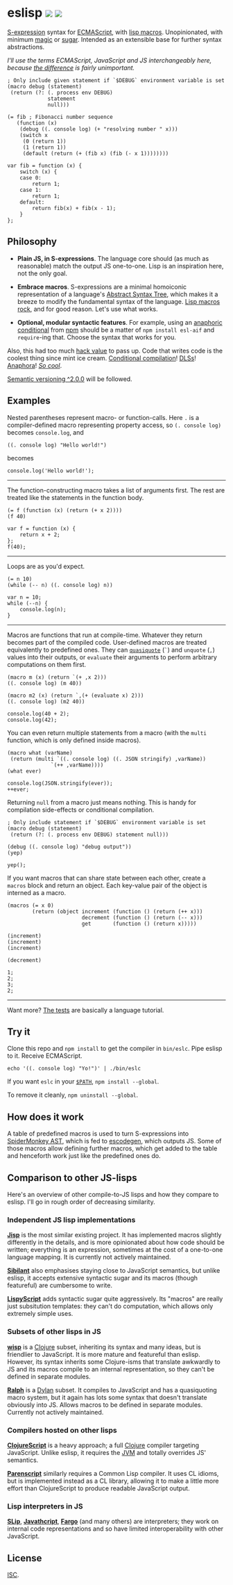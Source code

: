 # eslisp [![](https://img.shields.io/badge/api-unstable-red.svg?style=flat-square)][1] [![](https://img.shields.io/travis/anko/eslisp.svg?style=flat-square)][2]

[S-expression][3] syntax for [ECMAScript][4], with [lisp macros][5].
Unopinionated, with minimum [magic][6] or [sugar][7].  Intended as an
extensible base for further syntax abstractions.

*I'll use the terms ECMAScript, JavaScript and JS interchangeably here, because
[the difference][8] is fairly unimportant.*

<!-- !test program ./bin/eslc | head -c -1 -->

<!-- !test in fib -->

    ; Only include given statement if `$DEBUG` environment variable is set
    (macro debug (statement)
     (return (?: (. process env DEBUG)
                 statement
                 null)))

    (= fib ; Fibonacci number sequence
       (function (x)
        (debug ((. console log) (+ "resolving number " x)))
        (switch x
         (0 (return 1))
         (1 (return 1))
         (default (return (+ (fib x) (fib (- x 1))))))))

<!-- !test out fib -->

    var fib = function (x) {
        switch (x) {
        case 0:
            return 1;
        case 1:
            return 1;
        default:
            return fib(x) + fib(x - 1);
        }
    };

## Philosophy

-   **Plain JS, in S-expressions**.  The language core should (as much as
    reasonable) match the output JS one-to-one.  Lisp is an inspiration here,
    not the only goal.

-   **Embrace macros**.  S-expressions are a minimal homoiconic representation
    of a language's [Abstract Syntax Tree][9], which makes it a breeze to
    modify the fundamental syntax of the language.  [Lisp macros rock][10], and
    for good reason.  Let's use what works.

-   **Optional, modular syntactic features**.  For example, using an [anaphoric
    conditional][11] from [npm][12] should be a matter of `npm install esl-aif`
    and `require`-ing that.  Choose the syntax that works for you.

Also, this had too much [hack value][13] to pass up.  Code that writes code is
the coolest thing since mint ice cream.  [Conditional compilation][14]!
[DLSs][15]!  [Anaphora][16]!  [*So cool*][17].

[Semantic versioning ^2.0.0][18] will be followed.

## Examples

Nested parentheses represent macro- or function-calls.  Here `.` is a
compiler-defined macro representing property access, so `(. console log)`
becomes `console.log`, and

<!-- !test in initial -->

    ((. console log) "Hello world!")

becomes

<!-- !test out initial -->

    console.log('Hello world!');

* * *

The function-constructing macro takes a list of arguments first.  The rest are
treated like the statements in the function body.

<!-- !test in func and call -->

    (= f (function (x) (return (+ x 2))))
    (f 40)

<!-- !test out func and call -->

    var f = function (x) {
        return x + 2;
    };
    f(40);

* * *

Loops are as you'd expect.

<!-- !test in while loop -->

    (= n 10)
    (while (-- n) ((. console log) n))

<!-- !test out while loop -->

    var n = 10;
    while (--n) {
        console.log(n);
    }

* * *

Macros are functions that run at compile-time.  Whatever they return becomes
part of the compiled code.  User-defined macros are treated equivalently to
predefined ones.  They can [`quasiquote`][19] (`` ` ``) and `unquote` (`,`)
values into their outputs, or `evaluate` their arguments to perform arbitrary
computations on them first.

<!-- !test in macro and call -->

    (macro m (x) (return `(+ ,x 2)))
    ((. console log) (m 40))

    (macro m2 (x) (return `,(+ (evaluate x) 2)))
    ((. console log) (m2 40))

<!-- !test out macro and call -->

    console.log(40 + 2);
    console.log(42);

You can even return multiple statements from a macro (with the `multi`
function, which is only defined inside macros).

<!-- !test in multiple-return macro -->

    (macro what (varName)
     (return (multi `((. console log) ((. JSON stringify) ,varName))
                  `(++ ,varName))))
    (what ever)

<!-- !test out multiple-return macro -->

    console.log(JSON.stringify(ever));
    ++ever;

Returning `null` from a macro just means nothing.  This is handy for
compilation side-effects or conditional compilation.

<!-- !test in nothing-returning macro -->

    ; Only include statement if `$DEBUG` environment variable is set
    (macro debug (statement)
     (return (?: (. process env DEBUG) statement null)))

    (debug ((. console log) "debug output"))
    (yep)

<!-- !test out nothing-returning macro -->

    yep();

If you want macros that can share state between each other, create a `macros`
block and return an object.  Each key-value pair of the object is interned as a
macro.

<!-- !test in macros block -->

    (macros (= x 0)
            (return (object increment (function () (return (++ x)))
                            decrement (function () (return (-- x)))
                            get       (function () (return x)))))

    (increment)
    (increment)
    (increment)

    (decrement)

<!-- !test out macros block -->

    1;
    2;
    3;
    2;

* * *

Want more?  [The tests][20] are basically a language tutorial.

## Try it

Clone this repo and `npm install` to get the compiler in `bin/eslc`.  Pipe
eslisp to it. Receive ECMAScript.

    echo '((. console log) "Yo!")' | ./bin/eslc

If you want `eslc` in your [`$PATH`][21], `npm install --global`.

To remove it cleanly, `npm uninstall --global`.

## How does it work

A table of predefined macros is used to turn S-expressions into [SpiderMonkey
AST][22], which is fed to [escodegen][23], which outputs JS.  Some of those
macros allow defining further macros, which get added to the table and
henceforth work just like the predefined ones do.

## Comparison to other JS-lisps

Here's an overview of other compile-to-JS lisps and how they compare to eslisp.
I'll go in rough order of decreasing similarity.

### Independent JS lisp implementations

[**Jisp**][24] is the most similar existing project. It has implemented macros
slightly differently in the details, and is more opinionated about how code
should be written; everything is an expression, sometimes at the cost of a
one-to-one language mapping.  It is currently not actively maintained.

[**Sibilant**][25] also emphasises staying close to JavaScript semantics, but
unlike eslisp, it accepts extensive syntactic sugar and its macros (though
featureful) are cumbersome to write.

[**LispyScript**][26] adds syntactic sugar quite aggressively.  Its "macros"
are really just subsitution templates: they can't do computation, which allows
only extremely simple uses.

### Subsets of other lisps in JS

[**wisp**][27] is a [Clojure][28] subset, inheriting its syntax and many ideas,
but is friendlier to JavaScript.  It is more mature and featureful than eslisp.
However, its syntax inherits some Clojure-isms that translate awkwardly to JS
and its macros compile to an internal representation, so they can't be defined
in separate modules.

[**Ralph**][29] is a [Dylan][30] subset.  It compiles to JavaScript and has a
quasiquoting macro system, but it again has lots some syntax that doesn't
translate obviously into JS.  Allows macros to be defined in separate modules.
Currently not actively maintained.

### Compilers hosted on other lisps

[**ClojureScript**][31] is a heavy approach; a full [Clojure][32] compiler
targeting JavaScript.  Unlike eslisp, it requires the [JVM][33] and totally
overrides JS' semantics.

[**Parenscript**][34] similarly requires a Common Lisp compiler.  It uses CL
idioms, but is implemented instead as a CL library, allowing it to make a
little more effort than ClojureScript to produce readable JavaScript output.

### Lisp interpreters in JS

[**SLip**][35], [**Javathcript**][36], [**Fargo**][37] (and many others) are
interpreters; they work on internal code representations and so have limited
interoperability with other JavaScript.

## License

[ISC][38].

[1]: http://semver.org/
[2]: https://travis-ci.org/anko/eslisp
[3]: https://en.wikipedia.org/wiki/S-expression
[4]: http://en.wikipedia.org/wiki/ECMAScript
[5]: http://stackoverflow.com/questions/267862/what-makes-lisp-macros-so-special
[6]: http://www.catb.org/jargon/html/M/magic.html
[7]: http://en.wikipedia.org/wiki/Syntactic_sugar
[8]: http://stackoverflow.com/questions/912479/what-is-the-difference-between-javascript-and-ecmascript
[9]: http://en.wikipedia.org/wiki/Abstract_syntax_tree
[10]: http://blog.rongarret.info/2015/05/why-lisp.html
[11]: https://en.wikipedia.org/wiki/Anaphoric_macro
[12]: https://www.npmjs.com/
[13]: http://www.catb.org/jargon/html/H/hack-value.html
[14]: http://en.wikipedia.org/wiki/Conditional_compilation
[15]: http://en.wikipedia.org/wiki/Domain-specific_language
[16]: http://en.wikipedia.org/wiki/Anaphoric_macro
[17]: http://c2.com/cgi/wiki?LispMacro
[18]: http://semver.org/
[19]: http://axisofeval.blogspot.co.uk/2013/04/a-quasiquote-i-can-understand.html
[20]: https://github.com/anko/eslisp/blob/master/test.ls
[21]: http://en.wikipedia.org/wiki/PATH_(variable)
[22]: https://developer.mozilla.org/en-US/docs/Mozilla/Projects/SpiderMonkey/Parser_API
[23]: https://github.com/estools/escodegen
[24]: http://jisp.io/
[25]: http://sibilantjs.info/
[26]: http://lispyscript.com/
[27]: https://github.com/Gozala/wisp
[28]: http://clojure.org/
[29]: https://github.com/turbolent/ralph
[30]: http://en.wikipedia.org/wiki/Dylan_(programming_language)
[31]: https://github.com/clojure/clojurescript
[32]: http://clojure.org/
[33]: http://en.wikipedia.org/wiki/Java_virtual_machine
[34]: https://common-lisp.net/project/parenscript/
[35]: http://lisperator.net/slip/
[36]: http://kybernetikos.github.io/Javathcript/
[37]: https://github.com/jcoglan/fargo
[38]: http://opensource.org/licenses/ISC
